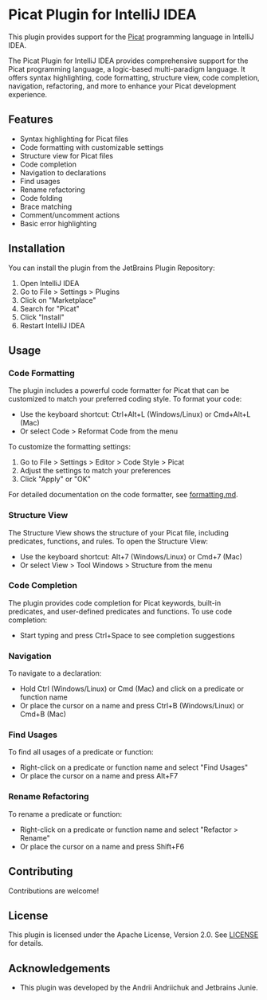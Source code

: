 # Picat Plugin for IntelliJ IDEA

This plugin provides support for the [Picat](http://picat-lang.org/) programming language in IntelliJ IDEA.

<!-- Plugin description -->
The Picat Plugin for IntelliJ IDEA provides comprehensive support for the Picat programming language, a logic-based multi-paradigm language. It offers syntax highlighting, code formatting, structure view, code completion, navigation, refactoring, and more to enhance your Picat development experience.
<!-- Plugin description end -->

## Features

- Syntax highlighting for Picat files
- Code formatting with customizable settings
- Structure view for Picat files
- Code completion
- Navigation to declarations
- Find usages
- Rename refactoring
- Code folding
- Brace matching
- Comment/uncomment actions
- Basic error highlighting

## Installation

You can install the plugin from the JetBrains Plugin Repository:

1. Open IntelliJ IDEA
2. Go to File > Settings > Plugins
3. Click on "Marketplace"
4. Search for "Picat"
5. Click "Install"
6. Restart IntelliJ IDEA

## Usage

### Code Formatting

The plugin includes a powerful code formatter for Picat that can be customized to match your preferred coding style. To format your code:

- Use the keyboard shortcut: Ctrl+Alt+L (Windows/Linux) or Cmd+Alt+L (Mac)
- Or select Code > Reformat Code from the menu

To customize the formatting settings:

1. Go to File > Settings > Editor > Code Style > Picat
2. Adjust the settings to match your preferences
3. Click "Apply" or "OK"

For detailed documentation on the code formatter, see [formatting.md](doc/formatting.md).

### Structure View

The Structure View shows the structure of your Picat file, including predicates, functions, and rules. To open the Structure View:

- Use the keyboard shortcut: Alt+7 (Windows/Linux) or Cmd+7 (Mac)
- Or select View > Tool Windows > Structure from the menu

### Code Completion

The plugin provides code completion for Picat keywords, built-in predicates, and user-defined predicates and functions. To use code completion:

- Start typing and press Ctrl+Space to see completion suggestions

### Navigation

To navigate to a declaration:

- Hold Ctrl (Windows/Linux) or Cmd (Mac) and click on a predicate or function name
- Or place the cursor on a name and press Ctrl+B (Windows/Linux) or Cmd+B (Mac)

### Find Usages

To find all usages of a predicate or function:

- Right-click on a predicate or function name and select "Find Usages"
- Or place the cursor on a name and press Alt+F7

### Rename Refactoring

To rename a predicate or function:

- Right-click on a predicate or function name and select "Refactor > Rename"
- Or place the cursor on a name and press Shift+F6

## Contributing

Contributions are welcome!

## License

This plugin is licensed under the Apache License, Version 2.0. See [LICENSE](LICENSE) for details.

## Acknowledgements

- This plugin was developed by the Andrii Andriichuk and Jetbrains Junie.
